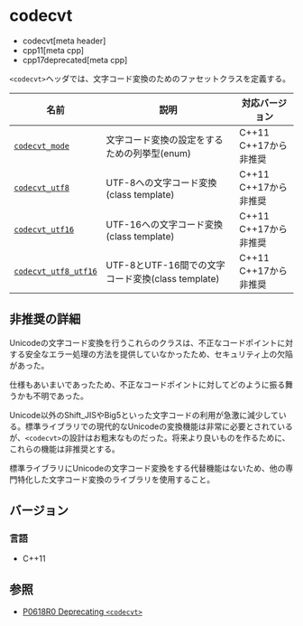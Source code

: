 # codecvt
* codecvt[meta header]
* cpp11[meta cpp]
* cpp17deprecated[meta cpp]

`<codecvt>`ヘッダでは、文字コード変換のためのファセットクラスを定義する。

| 名前 | 説明 | 対応バージョン |
|---------------------------------------------|----------------------------------------------|-------|
| [`codecvt_mode`](codecvt/codecvt_mode.md) | 文字コード変換の設定をするための列挙型(enum) | C++11<br/>C++17から非推奨 |
| [`codecvt_utf8`](codecvt/codecvt_utf8.md) | UTF-8への文字コード変換(class template) | C++11<br/>C++17から非推奨 |
| [`codecvt_utf16`](codecvt/codecvt_utf16.md) | UTF-16への文字コード変換(class template) | C++11<br/>C++17から非推奨 |
| [`codecvt_utf8_utf16`](codecvt/codecvt_utf8_utf16.md) | UTF-8とUTF-16間での文字コード変換(class template) | C++11<br/>C++17から非推奨 |


## 非推奨の詳細
Unicodeの文字コード変換を行うこれらのクラスは、不正なコードポイントに対する安全なエラー処理の方法を提供していなかったため、セキュリティ上の欠陥があった。

仕様もあいまいであったため、不正なコードポイントに対してどのように振る舞うかも不明であった。

Unicode以外のShift_JISやBig5といった文字コードの利用が急激に減少している。標準ライブラリでの現代的なUnicodeの変換機能は非常に必要とされているが、`<codecvt>`の設計はお粗末なものだった。将来より良いものを作るために、これらの機能は非推奨とする。

標準ライブラリにUnicodeの文字コード変換をする代替機能はないため、他の専門特化した文字コード変換のライブラリを使用すること。


## バージョン
### 言語
- C++11


## 参照
- [P0618R0 Deprecating `<codecvt>`](http://www.open-std.org/jtc1/sc22/wg21/docs/papers/2017/p0618r0.html)
